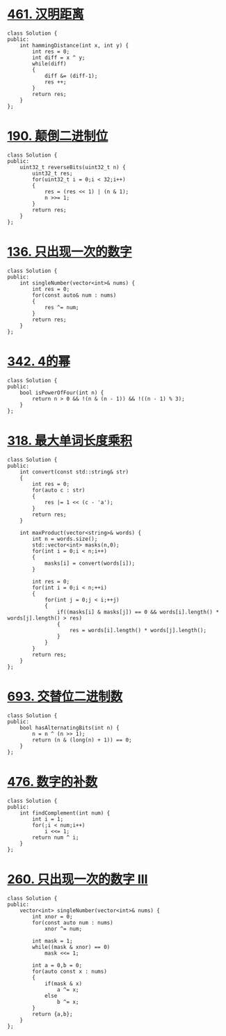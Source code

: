 # [461. 汉明距离](https://leetcode-cn.com/problems/hamming-distance/)

```
class Solution {
public:
    int hammingDistance(int x, int y) {
        int res = 0;
        int diff = x ^ y;
        while(diff)
        {
            diff &= (diff-1);
            res ++;
        }
        return res;
    }
};
```

# [190. 颠倒二进制位](https://leetcode-cn.com/problems/reverse-bits/)

```
class Solution {
public:
    uint32_t reverseBits(uint32_t n) {
        uint32_t res;
        for(uint32_t i = 0;i < 32;i++)
        {
            res = (res << 1) | (n & 1);
            n >>= 1;
        }
        return res;
    }
};
```

# [136. 只出现一次的数字](https://leetcode-cn.com/problems/single-number/)

```
class Solution {
public:
    int singleNumber(vector<int>& nums) {
        int res = 0;
        for(const auto& num : nums)
        {
            res ^= num;
        }
        return res;
    }
};
```

# [342. 4的幂](https://leetcode-cn.com/problems/power-of-four/)

```
class Solution {
public:
    bool isPowerOfFour(int n) {
        return n > 0 && !(n & (n - 1)) && !((n - 1) % 3);
    }
};
```

# [318. 最大单词长度乘积](https://leetcode-cn.com/problems/maximum-product-of-word-lengths/)

```
class Solution {
public:
    int convert(const std::string& str)
    {
        int res = 0;
        for(auto c : str)
        {
            res |= 1 << (c - 'a');
        }
        return res;
    } 

    int maxProduct(vector<string>& words) {
        int n = words.size();
        std::vector<int> masks(n,0);
        for(int i = 0;i < n;i++)
        {
            masks[i] = convert(words[i]);
        }

        int res = 0;
        for(int i = 0;i < n;++i)
        {
            for(int j = 0;j < i;++j)
            {
                if((masks[i] & masks[j]) == 0 && words[i].length() * words[j].length() > res)
                {
                    res = words[i].length() * words[j].length();
                }
            }
        }
        return res;
    }
};
```

# [693. 交替位二进制数](https://leetcode-cn.com/problems/binary-number-with-alternating-bits/)

```
class Solution {
public:
    bool hasAlternatingBits(int n) {
        n = n ^ (n >> 1);
        return (n & (long(n) + 1)) == 0;
    }
};
```

# [476. 数字的补数](https://leetcode-cn.com/problems/number-complement/)

```
class Solution {
public:
    int findComplement(int num) {
        int i = 1;
        for(;i < num;i++)
            i <<= 1;
        return num ^ i;
    }
};
```

# [260. 只出现一次的数字 III](https://leetcode-cn.com/problems/single-number-iii/)

```
class Solution {
public:
    vector<int> singleNumber(vector<int>& nums) {
        int xnor = 0;
        for(const auto num : nums)
            xnor ^= num;

        int mask = 1;
        while((mask & xnor) == 0)
            mask <<= 1;
        
        int a = 0,b = 0;
        for(auto const x : nums)
        {
            if(mask & x)
                a ^= x;
            else
                b ^= x;
        }
        return {a,b};
    }
};
```

